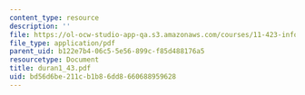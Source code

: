 ```yaml
---
content_type: resource
description: ''
file: https://ol-ocw-studio-app-qa.s3.amazonaws.com/courses/11-423-information-and-communication-technologies-in-community-development-spring-2004/bd56d6be211cb1b86dd8660688959628_duran1_43.pdf
file_type: application/pdf
parent_uid: b122e7b4-06c5-5e56-899c-f85d488176a5
resourcetype: Document
title: duran1_43.pdf
uid: bd56d6be-211c-b1b8-6dd8-660688959628
---
```

